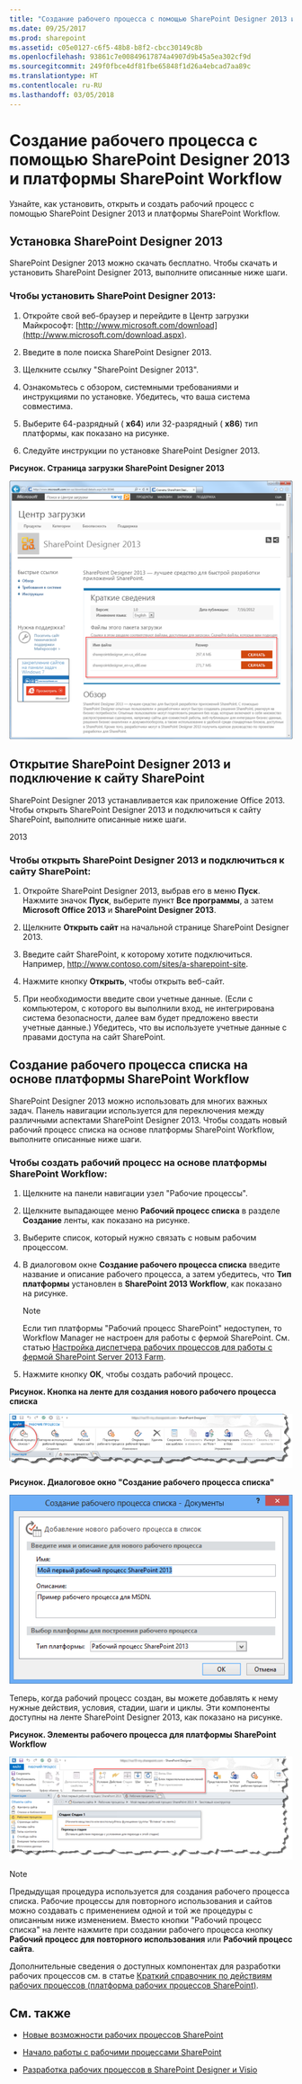 ```yaml
---
title: "Создание рабочего процесса с помощью SharePoint Designer 2013 и платформы SharePoint Workflow"
ms.date: 09/25/2017
ms.prod: sharepoint
ms.assetid: c05e0127-c6f5-48b8-b8f2-cbcc30149c8b
ms.openlocfilehash: 93861c7e00849617874a4907d9b45a5ea302cf9d
ms.sourcegitcommit: 249f0fbce4df81fbe65848f1d26a4ebcad7aa89c
ms.translationtype: HT
ms.contentlocale: ru-RU
ms.lasthandoff: 03/05/2018
---
```

# <a name="creating-a-workflow-by-using-sharepoint-designer-2013-and-the-sharepoint-workflow-platform"></a>Создание рабочего процесса с помощью SharePoint Designer 2013 и платформы SharePoint Workflow
Узнайте, как установить, открыть и создать рабочий процесс с помощью SharePoint Designer 2013 и платформы SharePoint Workflow. 
   

## <a name="install-sharepoint-designer-2013"></a>Установка SharePoint Designer 2013
<a name="section1"> </a>

SharePoint Designer 2013 можно скачать бесплатно. Чтобы скачать и установить SharePoint Designer 2013, выполните описанные ниже шаги. 
  
    
    

### <a name="to-install-sharepoint-designer-2013"></a>Чтобы установить SharePoint Designer 2013:


1. Откройте свой веб-браузер и перейдите в Центр загрузки Майкрософт:  [http://www.microsoft.com/download](http://www.microsoft.com/download.aspx). 
    
  
2. Введите в поле поиска SharePoint Designer 2013.
    
  
3. Щелкните ссылку "SharePoint Designer 2013". 
    
  
4. Ознакомьтесь с обзором, системными требованиями и инструкциями по установке. Убедитесь, что ваша система совместима. 
    
  
5. Выберите 64-разрядный ( **x64**) или 32-разрядный ( **x86**) тип платформы, как показано на рисунке. 
    
  
6. Следуйте инструкции по установке SharePoint Designer 2013.
    
  

**Рисунок. Страница загрузки SharePoint Designer 2013**

  
    
    

  
    
    
![Страница загрузки SharePoint Designer 2013.](../images/SPD15-install-connect-1.png)
  
    
    

  
    
    

  
    
    

## <a name="open-sharepoint-designer-2013-and-connect-to-a-sharepoint-site"></a>Открытие SharePoint Designer 2013 и подключение к сайту SharePoint
<a name="section2"> </a>

SharePoint Designer 2013 устанавливается как приложение Office 2013. Чтобы открыть SharePoint Designer 2013 и подключиться к сайту SharePoint, выполните описанные ниже шаги. 
  
    
    
2013
### <a name="to-open-sharepoint-designer-2013-and-connect-to-a-sharepoint-site"></a>Чтобы открыть SharePoint Designer 2013 и подключиться к сайту SharePoint:


1. Откройте SharePoint Designer 2013, выбрав его в меню **Пуск**. Нажмите значок **Пуск**, выберите пункт **Все программы**, а затем  **Microsoft Office 2013** и **SharePoint Designer 2013**. 
    
  
2. Щелкните **Открыть сайт** на начальной странице SharePoint Designer 2013.
    
  
3. Введите сайт SharePoint, к которому хотите подключиться. Например, http://www.contoso.com/sites/a-sharepoint-site.
    
  
4. Нажмите кнопку **Открыть**, чтобы открыть веб-сайт.
    
  
5. При необходимости введите свои учетные данные. (Если с компьютером, с которого вы выполнили вход, не интегрирована система безопасности, далее вам будет предложено ввести учетные данные.) Убедитесь, что вы используете учетные данные с правами доступа на сайт SharePoint.
    
  

## <a name="create-a-list-workflow-based-on-the-sharepoint-workflow-platform"></a>Создание рабочего процесса списка на основе платформы SharePoint Workflow
<a name="section3"> </a>

SharePoint Designer 2013 можно использовать для многих важных задач. Панель навигации используется для переключения между различными аспектами SharePoint Designer 2013. Чтобы создать новый рабочий процесс списка на основе платформы SharePoint Workflow, выполните описанные ниже шаги.
  
    
    

### <a name="to-create-a-workflow-based-on-the-sharepoint-workflow-platform"></a>Чтобы создать рабочий процесс на основе платформы SharePoint Workflow:


1. Щелкните на панели навигации узел "Рабочие процессы".
    
  
2. Щелкните выпадающее меню **Рабочий процесс списка** в разделе **Создание** ленты, как показано на рисунке.
    
  
3. Выберите список, который нужно связать с новым рабочим процессом.
    
  
4. В диалоговом окне **Создание рабочего процесса списка** введите название и описание рабочего процесса, а затем убедитесь, что **Тип платформы** установлен в **SharePoint 2013 Workflow**, как показано на рисунке.
    
    > [!NOTE]
    > Если тип платформы "Рабочий процесс SharePoint" недоступен, то Workflow Manager не настроен для работы с фермой SharePoint. См. статью [Настройка диспетчера рабочих процессов для работы с фермой SharePoint Server 2013 Farm](https://technet.microsoft.com/library/jj658588.aspx#section5). 

5. Нажмите кнопку **ОК**, чтобы создать рабочий процесс.
    
  

**Рисунок. Кнопка на ленте для создания нового рабочего процесса списка**

  
    
    

  
    
    
![SharePoint Designer 2013 — рабочий процесс "Создание списка"](../images/SPD15-install-connect-2.png)
  
    
    

  
    
    

  
    
    

**Рисунок. Диалоговое окно "Создание рабочего процесса списка"**

  
    
    

  
    
    
![Диалоговое окно создания рабочего процесса](../images/SPD15-install-connect-3.png)
  
    
    

  
    
    

  
    
    
Теперь, когда рабочий процесс создан, вы можете добавлять к нему нужные действия, условия, стадии, шаги и циклы. Эти компоненты доступны на ленте SharePoint Designer 2013, как показано на рисунке. 
  
    
    

**Рисунок. Элементы рабочего процесса для платформы SharePoint Workflow**

  
    
    

  
    
    
![Элементы рабочего процесса на ленте.](../images/SPD15-install-connect-4.png)
  
> [!NOTE]
> Предыдущая процедура используется для создания рабочего процесса списка. Рабочие процессы для повторного использования и сайтов можно создавать с применением одной и той же процедуры с описанным ниже изменением. Вместо кнопки "Рабочий процесс списка" на ленте нажмите при создании рабочего процесса кнопку **Рабочий процесс для повторного использования** или **Рабочий процесс сайта**.
  
    
    

Дополнительные сведения о доступных компонентах для разработки рабочих процессов см. в статье [Краткий справочник по действиям рабочих процессов (платформа рабочих процессов SharePoint)](workflow-actions-quick-reference-sharepoint-workflow-platform.md).
  
    
    

## <a name="see-also"></a>См. также
<a name="bk_addresources"> </a>


-  [Новые возможности рабочих процессов SharePoint](http://msdn.microsoft.com/library/6ab8a28b-fa2f-4530-8b55-a7f663bf15ea.aspx)
    
  
-  [Начало работы с рабочими процессами SharePoint](http://msdn.microsoft.com/library/cc73be76-a329-449f-90ab-86822b1c2ee8.aspx)
    
  
-  [Разработка рабочих процессов в SharePoint Designer и Visio](workflow-development-in-sharepoint-designer-and-visio.md)
    
  

  
    
    

